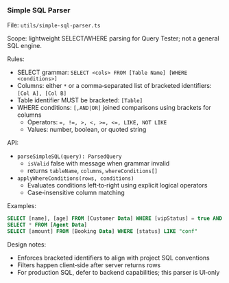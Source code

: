### Simple SQL Parser

File: `utils/simple-sql-parser.ts`

Scope: lightweight SELECT/WHERE parsing for Query Tester; not a general SQL engine.

Rules:
- SELECT grammar: `SELECT <cols> FROM [Table Name] [WHERE <conditions>]`
- Columns: either `*` or a comma‑separated list of bracketed identifiers: `[Col A], [Col B]`
- Table identifier MUST be bracketed: `[Table]`
- WHERE conditions: `[,AND|OR]` joined comparisons using brackets for columns
  - Operators: `=, !=, >, <, >=, <=, LIKE, NOT LIKE`
  - Values: number, boolean, or quoted string

API:
- `parseSimpleSQL(query): ParsedQuery`
  - `isValid` false with message when grammar invalid
  - returns `tableName`, `columns`, `whereConditions[]`
- `applyWhereConditions(rows, conditions)`
  - Evaluates conditions left‑to‑right using explicit logical operators
  - Case‑insensitive column matching

Examples:
```sql
SELECT [name], [age] FROM [Customer Data] WHERE [vipStatus] = true AND [age] >= 65
SELECT * FROM [Agent Data]
SELECT [amount] FROM [Booking Data] WHERE [status] LIKE "conf"
```

Design notes:
- Enforces bracketed identifiers to align with project SQL conventions
- Filters happen client‑side after server returns rows
- For production SQL, defer to backend capabilities; this parser is UI‑only



